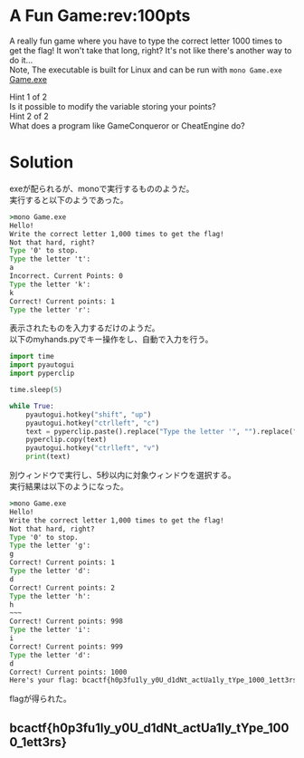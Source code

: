 # A Fun Game:rev:100pts
A really fun game where you have to type the correct letter 1000 times to get the flag! It won't take that long, right? It's not like there's another way to do it...  
Note, The executable is built for Linux and can be run with `mono Game.exe`  
[Game.exe](Game.exe)  
  
Hint 1 of 2  
Is it possible to modify the variable storing your points?  
Hint 2 of 2  
What does a program like GameConqueror or CheatEngine do?  

# Solution
exeが配られるが、monoで実行するもののようだ。  
実行すると以下のようであった。  
```cmd
>mono Game.exe
Hello!
Write the correct letter 1,000 times to get the flag!
Not that hard, right?
Type '0' to stop.
Type the letter 't':
a
Incorrect. Current Points: 0
Type the letter 'k':
k
Correct! Current points: 1
Type the letter 'r':
```
表示されたものを入力するだけのようだ。  
以下のmyhands.pyでキー操作をし、自動で入力を行う。  
```python:myhands.py
import time
import pyautogui
import pyperclip

time.sleep(5)

while True:
    pyautogui.hotkey("shift", "up")
    pyautogui.hotkey("ctrlleft", "c")
    text = pyperclip.paste().replace("Type the letter '", "").replace("':", "").replace("\n", "")
    pyperclip.copy(text)
    pyautogui.hotkey("ctrlleft", "v")
    print(text)
```
別ウィンドウで実行し、5秒以内に対象ウィンドウを選択する。  
実行結果は以下のようになった。  
```cmd
>mono Game.exe
Hello!
Write the correct letter 1,000 times to get the flag!
Not that hard, right?
Type '0' to stop.
Type the letter 'g':
g
Correct! Current points: 1
Type the letter 'd':
d
Correct! Current points: 2
Type the letter 'h':
h
~~~
Correct! Current points: 998
Type the letter 'i':
i
Correct! Current points: 999
Type the letter 'd':
d
Correct! Current points: 1000
Here's your flag: bcactf{h0p3fu1ly_y0U_d1dNt_actUa1ly_tYpe_1000_1ett3rs}
```
flagが得られた。  

## bcactf{h0p3fu1ly_y0U_d1dNt_actUa1ly_tYpe_1000_1ett3rs}